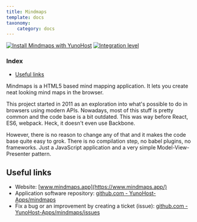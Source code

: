 ```yaml
---
title: Mindmaps
template: docs
taxonomy:
    category: docs
---
```


[![Install Mindmaps with YunoHost](https://install-app.yunohost.org/install-with-yunohost.png)](https://install-app.yunohost.org/?app=mindmaps) [![Integration level](https://dash.yunohost.org/integration/mindmaps.svg)](https://dash.yunohost.org/appci/app/mindmaps)

### Index

- [Useful links](#useful-links)

Mindmaps is a HTML5 based mind mapping application. It lets you create neat looking mind maps in the browser.

This project started in 2011 as an exploration into what's possible to do in browsers using modern APIs. Nowadays, most of this stuff is pretty common and the code base is a bit outdated. This was way before React, ES6, webpack. Heck, it doesn't even use Backbone.

However, there is no reason to change any of that and it makes the code base quite easy to grok. There is no compilation step, no babel plugins, no frameworks. Just a JavaScript application and a very simple Model-View-Presenter pattern.

## Useful links

+ Website: [www.mindmaps.app](https://www.mindmaps.app/)
+ Application software repository: [github.com - YunoHost-Apps/mindmaps](https://github.com/YunoHost-Apps/mindmaps_ynh)
+ Fix a bug or an improvement by creating a ticket (issue): [github.com - YunoHost-Apps/mindmaps/issues](https://github.com/YunoHost-Apps/mindmaps_ynh/issues)
